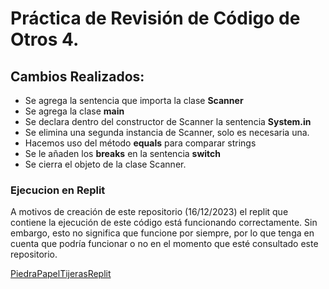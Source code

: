 # Práctica de Revisión de Código de Otros 4.

## Cambios Realizados:

* Se agrega la sentencia que importa la clase **Scanner**
* Se agrega la clase **main**
* Se declara dentro del constructor de Scanner la sentencia **System.in**
* Se elimina una segunda instancia de Scanner, solo es necesaria una.
* Hacemos uso del método **equals** para comparar strings
* Se le añaden los **breaks** en la sentencia **switch**
* Se cierra el objeto de la clase Scanner.


### Ejecucion en Replit

A motivos de creación de este repositorio (16/12/2023) el replit que contiene 
la ejecución de este código está funcionando correctamente. Sin embargo, esto 
no significa que funcione por siempre, por lo que tenga en cuenta que podría 
funcionar o no en el momento que esté consultado este repositorio.

[PiedraPapelTijerasReplit](https://replit.com/@lopezrogelio020/PiedraPapelTijeras)


